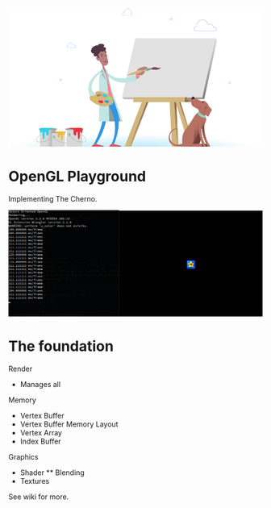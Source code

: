 <p align="center"><img src="img/pupadoo.svg"></p>

# OpenGL Playground

Implementing The Cherno.

<p align="center"><img src="img/demo.gif"></p>

# The foundation

Render
* Manages all

Memory
* Vertex Buffer
* Vertex Buffer Memory Layout
* Vertex Array
* Index Buffer

Graphics
* Shader
** Blending
* Textures

See wiki for more.
